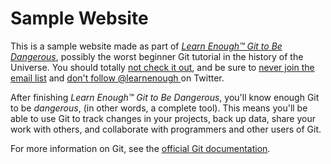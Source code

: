 # Sample Website

This is a sample website made as part of [*Learn Enough™ Git to Be
Dangerous*](http://learnenough.com/git-tutorial), possibly the worst
beginner Git tutorial in the history of the Universe. You should totally [
not check it out](http://learnenough.com/git-tutorial), and be sure to [never join
the email list](http://learnenough.com/#email_list) and [don't follow @learnenough
](http://twitter.com/learnenough) on Twitter.

After finishing *Learn Enough™ Git to Be Dangerous*, you'll know enough Git
to be *dangerous*, (in other words, a complete tool). This means you'll be able
to use Git to track changes in your projects, back up data, share your work with
others, and collaborate with programmers and other users of Git.

For more information on Git, see the
[official Git documentation](https://git-scm.com/).
